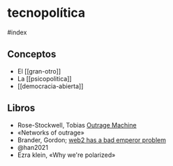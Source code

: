 # tecnopolítica
#index  

## Conceptos

- El [[gran-otro]]
- La [[psicopolitica]]
- [[democracia-abierta]]

## Libros

- Rose-Stockwell, Tobias [Outrage Machine](https://www.outragemachine.org/)
- «Networks of outrage»
- Brander, Gordon; [web2 has a bad emperor problem](https://subconscious.substack.com/p/web2-has-a-bad-emperor-problem)
- @han2021
- Ezra klein, «Why we're polarized»
